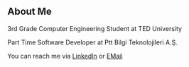## About Me
3rd Grade Computer Engineering Student at TED University

Part Time Software Developer at Ptt Bilgi Teknolojileri A.Ş.

You can reach me via [LinkedIn](https://www.linkedin.com/in/mertkocogluu/) or [EMail](mailto:mertkocoglu3@gmail.com)



